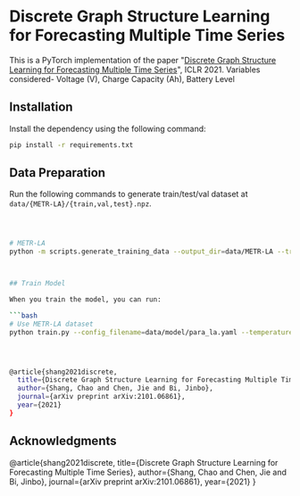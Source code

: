 # Discrete Graph Structure Learning for Forecasting Multiple Time Series

This is a PyTorch implementation of the paper "[Discrete Graph Structure Learning for Forecasting Multiple Time Series](https://openreview.net/pdf?id=WEHSlH5mOk)", ICLR 2021.
Variables considered- Voltage (V), Charge Capacity (Ah), Battery Level

## Installation

Install the dependency using the following command:

```bash
pip install -r requirements.txt
```


## Data Preparation


Run the following commands to generate train/test/val dataset at  `data/{METR-LA}/{train,val,test}.npz`.
```bash



# METR-LA
python -m scripts.generate_training_data --output_dir=data/METR-LA --traffic_df_filename=data/metr-la.h5



## Train Model

When you train the model, you can run:

```bash
# Use METR-LA dataset
python train.py --config_filename=data/model/para_la.yaml --temperature=0.5




@article{shang2021discrete,
  title={Discrete Graph Structure Learning for Forecasting Multiple Time Series},
  author={Shang, Chao and Chen, Jie and Bi, Jinbo},
  journal={arXiv preprint arXiv:2101.06861},
  year={2021}
}
```

## Acknowledgments
@article{shang2021discrete,
  title={Discrete Graph Structure Learning for Forecasting Multiple Time Series},
  author={Shang, Chao and Chen, Jie and Bi, Jinbo},
  journal={arXiv preprint arXiv:2101.06861},
  year={2021}
}

